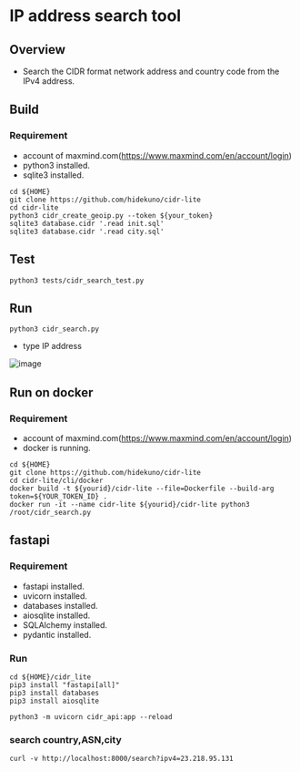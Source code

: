 IP address search tool
=================

## Overview
- Search the CIDR format network address and country code from the IPv4 address.

## Build
### Requirement
- account of maxmind.com(https://www.maxmind.com/en/account/login)
- python3 installed.
- sqlite3 installed.

```
cd ${HOME}
git clone https://github.com/hidekuno/cidr-lite
cd cidr-lite
python3 cidr_create_geoip.py --token ${your_token}
sqlite3 database.cidr '.read init.sql'
sqlite3 database.cidr '.read city.sql'
```

## Test
```
python3 tests/cidr_search_test.py
```

## Run
```
python3 cidr_search.py
```
- type IP address

![image](https://user-images.githubusercontent.com/22115777/200112280-da0396b6-d4ce-409e-af2d-d014faf19ab2.png)

## Run on docker
### Requirement
- account of maxmind.com(https://www.maxmind.com/en/account/login)
- docker is running.

```
cd ${HOME}
git clone https://github.com/hidekuno/cidr-lite
cd cidr-lite/cli/docker
docker build -t ${yourid}/cidr-lite --file=Dockerfile --build-arg token=${YOUR_TOKEN_ID} .
docker run -it --name cidr-lite ${yourid}/cidr-lite python3 /root/cidr_search.py
```

## fastapi
### Requirement
- fastapi installed.
- uvicorn installed.
- databases installed.
- aiosqlite installed.
- SQLAlchemy installed.
- pydantic installed.

### Run
```
cd ${HOME}/cidr_lite
pip3 install "fastapi[all]"
pip3 install databases
pip3 install aiosqlite

python3 -m uvicorn cidr_api:app --reload
```

### search country,ASN,city
```
curl -v http://localhost:8000/search?ipv4=23.218.95.131
```
